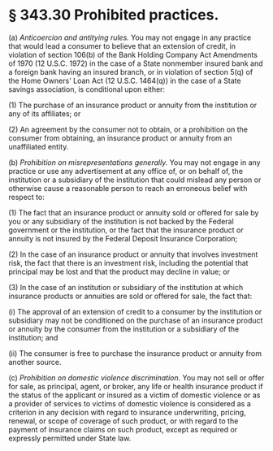 # § 343.30   Prohibited practices.

(a) *Anticoercion and antitying rules.* You may not engage in any practice that would lead a consumer to believe that an extension of credit, in violation of section 106(b) of the Bank Holding Company Act Amendments of 1970 (12 U.S.C. 1972) in the case of a State nonmember insured bank and a foreign bank having an insured branch, or in violation of section 5(q) of the Home Owners' Loan Act (12 U.S.C. 1464(q)) in the case of a State savings association, is conditional upon either:


(1) The purchase of an insurance product or annuity from the institution or any of its affiliates; or


(2) An agreement by the consumer not to obtain, or a prohibition on the consumer from obtaining, an insurance product or annuity from an unaffiliated entity.


(b) *Prohibition on misrepresentations generally.* You may not engage in any practice or use any advertisement at any office of, or on behalf of, the institution or a subsidiary of the institution that could mislead any person or otherwise cause a reasonable person to reach an erroneous belief with respect to:


(1) The fact that an insurance product or annuity sold or offered for sale by you or any subsidiary of the institution is not backed by the Federal government or the institution, or the fact that the insurance product or annuity is not insured by the Federal Deposit Insurance Corporation;


(2) In the case of an insurance product or annuity that involves investment risk, the fact that there is an investment risk, including the potential that principal may be lost and that the product may decline in value; or


(3) In the case of an institution or subsidiary of the institution at which insurance products or annuities are sold or offered for sale, the fact that:


(i) The approval of an extension of credit to a consumer by the institution or subsidiary may not be conditioned on the purchase of an insurance product or annuity by the consumer from the institution or a subsidiary of the institution; and


(ii) The consumer is free to purchase the insurance product or annuity from another source.


(c) *Prohibition on domestic violence discrimination.* You may not sell or offer for sale, as principal, agent, or broker, any life or health insurance product if the status of the applicant or insured as a victim of domestic violence or as a provider of services to victims of domestic violence is considered as a criterion in any decision with regard to insurance underwriting, pricing, renewal, or scope of coverage of such product, or with regard to the payment of insurance claims on such product, except as required or expressly permitted under State law.




